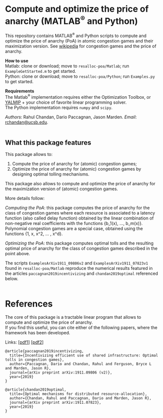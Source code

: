 # Compute and optimize the price of anarchy (MATLAB<sup>®</sup> and Python)

This repository contains MATLAB<sup>®</sup> and Python scripts to compute and optimize the price of anarchy (PoA) in atomic congestion games and their maximization version.
See [wikipedia](https://en.wikipedia.org/wiki/Congestion_game) for congestion games and the price of anarchy.


**How to use**  
Matlab: clone or download; move to `resalloc-poa/Matlab`; run `ExampleGetStarted.m` to get started.  
Python: clone or download; move to `resalloc-poa/Python`;  run `Examples.py` to get started.


**Requirements**  
The Matlab<sup>®</sup> implementation requires either the Optimization Toolbox, or  [YALMIP](https://yalmip.github.io) + your choice of favorite linear programming solver.  
The Python implementation requires `numpy` and `scipy`.

*Authors*: Rahul Chandan, Dario Paccagnan, Jason Marden. *Email*: <rchandan@ucsb.edu>.
<br><br>

## What this package features

This package allows to:

1) Compute the price of anarchy for (atomic) congestion games; 
2) Optimize the price of anarchy for (atomic) congestion games by designing optimal tolling mechanisms.
  
This package also allows to compute and optimize the price of anarchy for the maximization version of (atomic) congestion games.

More details follow:  

*Computing the PoA*: this package computes the price of anarchy for the class of congestion games where each resource is associated to a latency function (also called delay function) obtained by the linear combination of non-negative real coefficients with the functions {b_1(x), …, b_m(x)}.
Polynomial congestion games are a special case, obtained using the functions {1, x, x^2, … , x^d}.

*Optimizing the PoA*: this package computes optimal tolls and the resulting optimal price of anarchy for the class of congestion games described in the point above.


The scripts `ExamplesArXiv1911_09806v2` and `ExamplesArXiv1911_07823v1` found in `resalloc-poa/Matlab` reproduce the numerical results featured in the articles `paccagnan2019incentivizing` and `chandan2019optimal` referenced below.
<br><br>

# References

The core of this package is a tractable linear program that allows to compute and optimize the price of anarchy.  
If you find this useful, you can cite either of the following papers, where the framework has been developed.

Links: [[pdf1](https://arxiv.org/abs/1911.09806)]
[[pdf2](https://arxiv.org/abs/1911.07823)]


```
@article{paccagnan2019incentivizing,
  title={Incentivizing efficient use of shared infrastructure: Optimal tolls in congestion games},
  author={Paccagnan, Dario and Chandan, Rahul and Ferguson, Bryce L and Marden, Jason R},
  journal={arXiv preprint arXiv:1911.09806 (v2)},
  year={2019}
}
```
```
@article{chandan2019optimal,
  title={Optimal mechanisms for distributed resource-allocation},
  author={Chandan, Rahul and Paccagnan, Dario and Marden, Jason R},
  journal={arXiv preprint arXiv:1911.07823},
  year={2019}
}
```
